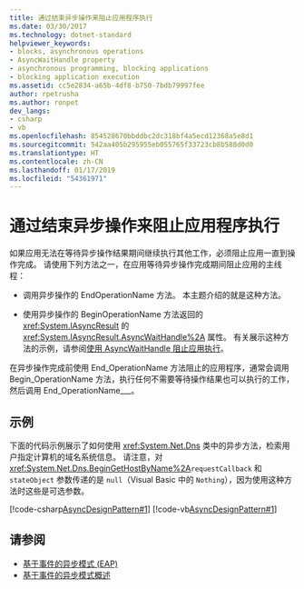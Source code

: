 ```yaml
---
title: 通过结束异步操作来阻止应用程序执行
ms.date: 03/30/2017
ms.technology: dotnet-standard
helpviewer_keywords:
- blocks, asynchronous operations
- AsyncWaitHandle property
- asynchronous programming, blocking applications
- blocking application execution
ms.assetid: cc5e2834-a65b-4df8-b750-7bdb79997fee
author: rpetrusha
ms.author: ronpet
dev_langs:
- csharp
- vb
ms.openlocfilehash: 854528670bbddbc2dc318bf4a5ecd12368a5e8d1
ms.sourcegitcommit: 542aa405b295955eb055765f33723cb8b588d0d0
ms.translationtype: HT
ms.contentlocale: zh-CN
ms.lasthandoff: 01/17/2019
ms.locfileid: "54361971"
---
```

# <a name="blocking-application-execution-by-ending-an-async-operation"></a>通过结束异步操作来阻止应用程序执行
如果应用无法在等待异步操作结果期间继续执行其他工作，必须阻止应用一直到操作完成。 请使用下列方法之一，在应用等待异步操作完成期间阻止应用的主线程：  
  
-   调用异步操作的 EndOperationName 方法。 本主题介绍的就是这种方法。  
  
-   使用异步操作的 BeginOperationName 方法返回的 <xref:System.IAsyncResult> 的 <xref:System.IAsyncResult.AsyncWaitHandle%2A> 属性。 有关展示这种方法的示例，请参阅[使用 AsyncWaitHandle 阻止应用执行](../../../docs/standard/asynchronous-programming-patterns/blocking-application-execution-using-an-asyncwaithandle.md)。  
  
 在异步操作完成前使用 End_OperationName 方法阻止的应用程序，通常会调用 Begin_OperationName 方法，执行任何不需要等待操作结果也可以执行的工作，然后调用 End_OperationName___。  
  
## <a name="example"></a>示例  
 下面的代码示例展示了如何使用 <xref:System.Net.Dns> 类中的异步方法，检索用户指定计算机的域名系统信息。 请注意，对 <xref:System.Net.Dns.BeginGetHostByName%2A>`requestCallback` 和 `stateObject` 参数传递的是 `null`（Visual Basic 中的 `Nothing`），因为使用这种方法时这些是可选参数。  
  
 [!code-csharp[AsyncDesignPattern#1](../../../samples/snippets/csharp/VS_Snippets_CLR/AsyncDesignPattern/CS/Async_EndBlock.cs#1)]
 [!code-vb[AsyncDesignPattern#1](../../../samples/snippets/visualbasic/VS_Snippets_CLR/AsyncDesignPattern/VB/Async_EndBlock.vb#1)]  
  
## <a name="see-also"></a>请参阅

- [基于事件的异步模式 (EAP)](../../../docs/standard/asynchronous-programming-patterns/event-based-asynchronous-pattern-eap.md)  
- [基于事件的异步模式概述](../../../docs/standard/asynchronous-programming-patterns/event-based-asynchronous-pattern-overview.md)
